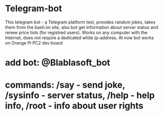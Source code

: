 # Telegram-bot

This telegram bot - a Telegram platform test, provides random jokes, takes them from the bash.im site, also bot get information about server status and renew price lists (for registred users). Works on any computer with the Internet, does not require a dedicated white ip-address.
At now bot works on Orange Pi PC2 dev board

# add bot: @Blablasoft_bot

# commands: /say - send joke, /sysinfo - server status, /help - help info, /root - info about user rights
